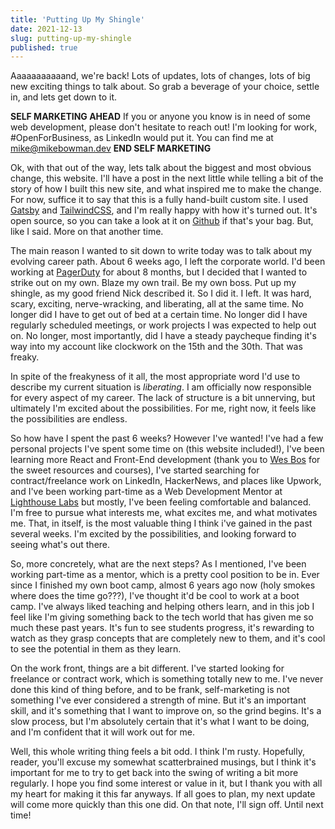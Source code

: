 ```yaml
---
title: 'Putting Up My Shingle'
date: 2021-12-13
slug: putting-up-my-shingle
published: true
---
```


Aaaaaaaaaaand, we're back! Lots of updates, lots of changes, lots of big new
exciting things to talk about. So grab a beverage of your choice, settle in, and
lets get down to it. <!-- endexcerpt -->

**SELF MARKETING AHEAD**  If you or anyone you know is in need of some web
development, please don't hesitate to reach out! I'm looking for work,
\#OpenForBusiness, as LinkedIn would put it. You can find me at
[mike@mikebowman.dev](mailto:mike@mikebowman.dev)  **END SELF MARKETING**

Ok, with that out of the way, lets talk about the biggest and most obvious
change, this website. I'll have a post in the next little while telling a bit of
the story of how I built this new site, and what inspired me to make the change.
For now, suffice it to say that this is a fully hand-built custom site. I used
[Gatsby](https://www.gatsbyjs.com/) and [TailwindCSS](https://tailwindcss.com/),
and I'm really happy with how it's turned out. It's open source, so you can take
a look at it on [Github](https://github.com/bowmanmike/mikebowman.dev) if that's
your bag. But, like I said. More on that another time.

The main reason I wanted to sit down to write today was to talk about my
evolving career path. About 6 weeks ago, I left the corporate world. I'd been
working at [PagerDuty](https://pagerduty.com) for about 8 months, but I decided
that I wanted to strike out on my own. Blaze my own trail. Be my own boss. Put
up my shingle, as my good friend Nick described it. So I did it. I left. It was
hard, scary, exciting, nerve-wracking, and liberating, all at the same time. No
longer did I have to get out of bed at a certain time. No longer did I have
regularly scheduled meetings, or work projects I was expected to help out on. No
longer, most importantly, did I have a steady paycheque finding it's way into my
account like clockwork on the 15th and the 30th. That was freaky.

In spite of the freakyness of it all, the most appropriate word I'd use to
describe my current situation is _liberating_. I am officially now responsible
for every aspect of my career. The lack of structure is a bit unnerving, but
ultimately I'm excited about the possibilities. For me, right now, it feels like
the possibilities are endless.

So how have I spent the past 6 weeks? However I've wanted! I've had a few
personal projects I've spent some time on (this website included!), I've been
learning more React and Front-End development (thank you to [Wes
Bos](https://wesbos.com) for the sweet resources and courses), I've started
searching for contract/freelance work on LinkedIn, HackerNews, and places like
Upwork, and I've been working part-time as a Web Development Mentor at
[Lighthouse Labs](https://lighthouselabs.ca) but mostly, I've been feeling
comfortable and balanced. I'm free to pursue what interests me, what excites me,
and what motivates me. That, in itself, is the most valuable thing I think i've
gained in the past several weeks. I'm excited by the possibilities, and looking
forward to seeing what's out there.

So, more concretely, what are the next steps? As I mentioned, I've been working
part-time as a mentor, which is a pretty cool position to be in. Ever since I
finished my own boot camp, almost 6 years ago now (holy smokes where does the
time go???), I've thought it'd be cool to work at a boot camp. I've always liked
teaching and helping others learn, and in this job I feel like I'm giving
something back to the tech world that has given me so much these past years.
It's fun to see students progress, it's rewarding to watch as they grasp
concepts that are completely new to them, and it's cool to see the potential in
them as they learn.

On the work front, things are a bit different. I've started looking for
freelance or contract work, which is something totally new to me. I've never
done this kind of thing before, and to be frank, self-marketing is not something
I've ever considered a strength of mine. But it's an important skill, and it's
something that I want to improve on, so the grind begins. It's a slow process,
but I'm absolutely certain that it's what I want to be doing, and I'm confident
that it will work out for me.

Well, this whole writing thing feels a bit odd. I think I'm rusty. Hopefully,
reader, you'll excuse my somewhat scatterbrained musings, but I think it's
important for me to try to get back into the swing of writing a bit more
regularly. I hope you find some interest or value in it, but I thank you with
all my heart for making it this far anyways. If all goes to plan, my next update
will come more quickly than this one did. On that note, I'll sign off. Until
next time!
